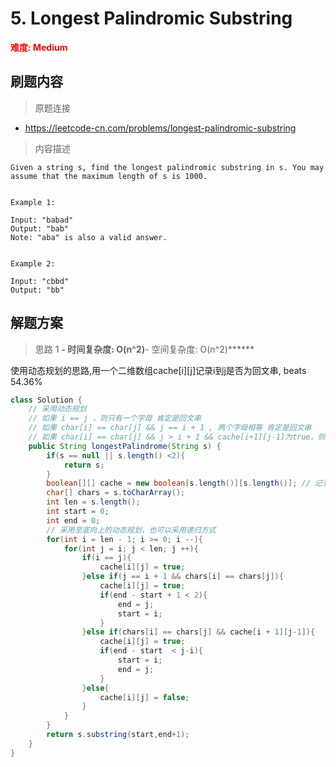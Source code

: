 #  5. Longest Palindromic Substring

**<font color=red>难度: Medium</font>**

## 刷题内容

> 原题连接

* https://leetcode-cn.com/problems/longest-palindromic-substring

> 内容描述

```
Given a string s, find the longest palindromic substring in s. You may assume that the maximum length of s is 1000.


Example 1:

Input: "babad"
Output: "bab"
Note: "aba" is also a valid answer.


Example 2:

Input: "cbbd"
Output: "bb"

```

## 解题方案

> 思路 1
******- 时间复杂度: O(n^2)******- 空间复杂度: O(n^2)******

使用动态规划的思路,用一个二维数组cache[i][j]记录i到j是否为回文串, beats 54.36%

```java
class Solution {
    // 采用动态规划
    // 如果 i == j ，则只有一个字母 肯定是回文串
    // 如果 char[i] == char[j] && j == i + 1 , 两个字母相等 肯定是回文串
    // 如果 char[i] == char[j] && j > i + 1 && cache[i+1][j-1]为true，则肯定是回文串
    public String longestPalindrome(String s) {
        if(s == null || s.length() <2){
            return s;
        }
        boolean[][] cache = new boolean[s.length()][s.length()]; // 记录 i ~ j 是否是回文串
        char[] chars = s.toCharArray();
        int len = s.length();
        int start = 0;
        int end = 0;
        // 采用至底向上的动态规划，也可以采用递归方式
        for(int i = len - 1; i >= 0; i --){
            for(int j = i; j < len; j ++){
                if(i == j){
                    cache[i][j] = true;    
                }else if(j == i + 1 && chars[i] == chars[j]){
                    cache[i][j] = true;
                    if(end - start + 1 < 2){
                        end = j;
                        start = i;
                    }
                }else if(chars[i] == chars[j] && cache[i + 1][j-1]){
                    cache[i][j] = true;
                    if(end - start  < j-i){
                        start = i;
                        end = j;
                    }
                }else{
                    cache[i][j] = false;
                }
            }
        }
        return s.substring(start,end+1);
    }
}
```
